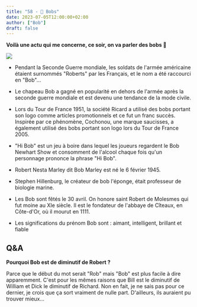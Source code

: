```yaml
---
title: "58 - 🤠 Bobs"
date: 2023-07-05T12:00:00+02:00
author: ["Bob"]
draft: false
---
```


**Voilà une actu qui me concerne, ce soir, on va parler des bobs 🤠**

![](/img/58.jpg)

- Pendant la Seconde Guerre mondiale, les soldats de l'armée américaine étaient surnommés "Roberts" par les Français, et le nom a été raccourci en "Bob"...

- Le chapeau Bob a gagné en popularité en dehors de l'armée après la seconde guerre mondiale et est devenu une tendance de la mode civile.  

- Lors du Tour de France 1951, la société Ricard a utilisé des bobs portant son logo comme articles promotionnels et ce fut un franc succès. Inspirée par ce phénomène, Cochonou, une marque saucisses, a également utilisé des bobs portant son logo lors du Tour de France 2005.

- "Hi Bob" est un jeu à boire dans lequel les joueurs regardent le Bob Newhart Show et consomment de l'alcool chaque fois qu'un personnage prononce la phrase "Hi Bob".

- Robert Nesta Marley dit Bob Marley est né le 6 février 1945.

- Stephen Hillenburg, le créateur de bob l'éponge, était professeur de biologie marine.

- Les Bob sont fêtés le 30 avril. On honore saint Robert de Molesmes qui fut moine au XIe siècle. Il est le fondateur de l'abbaye de Cîteaux, en Côte-d'Or, où il mourut en 1111.

- Les significations du prénom Bob sont : aimant, intelligent, brillant et fiable

## Q&A

**Pourquoi Bob est de diminutif de Robert ?**

Parce que le début du mot serait "Rob" mais "Bob" est plus facile à dire apparemment. C'est pour les mêmes raisons que Bill est le diminutif de William et Dick le diminutif de Richard. Non en fait, je ne sais pas pour ce dernier, je crois que ça sort vraiment de nulle part. D'ailleurs, ils auraient pu trouver mieux...
